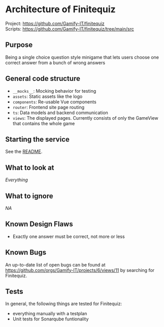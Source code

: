 # Architecture of Finitequiz

Project: <https://github.com/Gamify-IT/finitequiz> \
Scripts: <https://github.com/Gamify-IT/finitequiz/tree/main/src>

## Purpose

Being a single choice question style minigame that lets users choose one correct answer from a bunch of wrong answers

## General code structure

- `__mocks__`: Mocking behavior for testing
- `assets`: Static assets like the logo
- `components`: Re-usable Vue components
- `router`: Frontend site page routing
- `ts`: Data models and backend communication
- `views`: The displayed pages. Currently consists of only the GameView that contains the whole game

## Starting the service

See the [README](https://github.com/Gamify-IT/finitequiz#readme).

## What to look at

_Everything_

## What to ignore

_NA_

## Known Design Flaws

- Exactly one answer must be correct, not more or less

## Known Bugs

An up-to-date list of open bugs can be found at <https://github.com/orgs/Gamify-IT/projects/6/views/11> by searching for Finitequiz.

## Tests

In general, the following things are tested for Finitequiz:
- everything manually with a testplan
- Unit tests for Sonarqube funtionality
